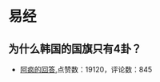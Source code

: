 #  易经 
## 为什么韩国的国旗只有4卦？
- [阿疯的回答](https://www.zhihu.com/question/475038312/answer/2056732687),点赞数：19120，评论数：845
